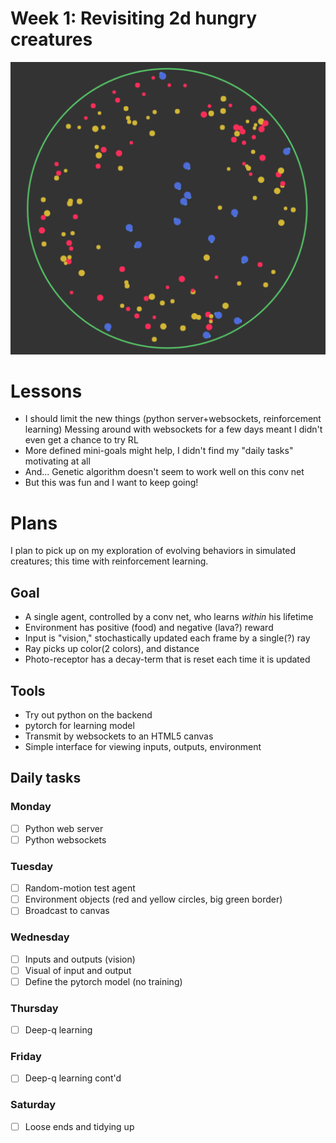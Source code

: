 # Week 1: Revisiting 2d hungry creatures

![HTML5 visualization](screen.png)

# Lessons

* I should limit the new things (python server+websockets, reinforcement learning)
  Messing around with websockets for a few days meant I didn't even get a chance to try RL
* More defined mini-goals might help, I didn't find my "daily tasks" motivating at all
* And... Genetic algorithm doesn't seem to work well on this conv net
* But this was fun and I want to keep going!

# Plans

I plan to pick up on my exploration of evolving behaviors in simulated creatures; this time with reinforcement learning.

## Goal

* A single agent, controlled by a conv net, who learns *within* his lifetime
* Environment has positive (food) and negative (lava?) reward
* Input is "vision," stochastically updated each frame by a single(?) ray
* Ray picks up color(2 colors), and distance
* Photo-receptor has a decay-term that is reset each time it is updated

## Tools

* Try out python on the backend
* pytorch for learning model
* Transmit by websockets to an HTML5 canvas
* Simple interface for viewing inputs, outputs, environment

## Daily tasks

### Monday
- [ ] Python web server
- [ ] Python websockets

### Tuesday
- [ ] Random-motion test agent
- [ ] Environment objects (red and yellow circles, big green border)
- [ ] Broadcast to canvas

### Wednesday
- [ ] Inputs and outputs (vision)
- [ ] Visual of input and output
- [ ] Define the pytorch model (no training)

### Thursday
- [ ] Deep-q learning

### Friday
- [ ] Deep-q learning cont'd

### Saturday
- [ ] Loose ends and tidying up
